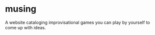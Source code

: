 # musing
A website cataloging improvisational games you can play by yourself to come up with ideas.
